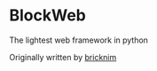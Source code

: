 # BlockWeb
The lightest web framework in python

Originally written by [bricknim](https://github.com/bricknim)
